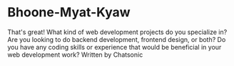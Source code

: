 # Bhoone-Myat-Kyaw
That's great! What kind of web development projects do you specialize in? Are you looking to do backend development, frontend design, or both? Do you have any coding skills or experience that would be beneficial in your web development work?  Written by Chatsonic
